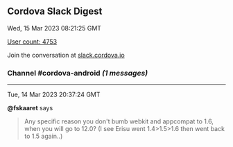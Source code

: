 ## Cordova Slack Digest
Wed, 15 Mar 2023 08:21:25 GMT

[User count: 4753](https://cordova.slack.com/)


Join the conversation at [slack.cordova.io](http://slack.cordova.io/)

### __Channel #cordova-android__ _(1 messages)_
---

Tue, 14 Mar 2023 20:37:24 GMT

__@fskaaret__ says 
> Any specific reason you don't bumb webkit and appcompat to 1.6, when you will go to 12.0? (I see Erisu went 1.4&gt;1.5&gt;1.6 then went back to 1.5 again..)
> 
